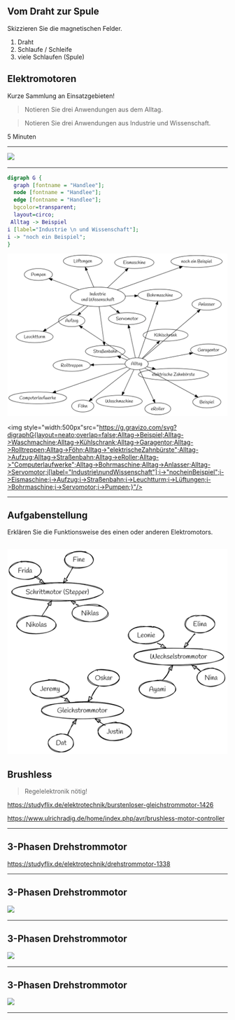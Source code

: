 ## Vom Draht zur Spule

Skizzieren Sie die magnetischen Felder.

1. Draht
2. Schlaufe / Schleife
3. viele Schlaufen (Spule)

## Elektromotoren

Kurze Sammlung an Einsatzgebieten!

> Notieren Sie drei Anwendungen aus dem Alltag.

> Notieren Sie drei Anwendungen aus Industrie und Wissenschaft.

5 Minuten

---

![](./emotor_alltag_industrie.png)

---

~~~dot
digraph G {
  graph [fontname = "Handlee"];
  node [fontname = "Handlee"];
  edge [fontname = "Handlee"];
  bgcolor=transparent;
  layout=circo;
 Alltag -> Beispiel
i [label="Industrie \n und Wissenschaft"];
i -> "noch ein Beispiel";
}
~~~

![](./img/beispiele_motoren.png)

<img style="width:500px"src="https://g.gravizo.com/svg?digraphG{layout=neato;overlap=false;Alltag->Beispiel;Alltag->Waschmachine;Alltag->Kühlschrank;Alltag->Garagentor;Alltag->Rolltreppen;Alltag->Föhn;Alltag->"elektrischeZahnbürste";Alltag->Aufzug;Alltag->Straßenbahn;Alltag->eRoller;Alltag->"Computerlaufwerke";Alltag->Bohrmaschine;Alltag->Anlasser;Alltag->Servomotor;i[label="Industrie\nundWissenschaft"];i->"nocheinBeispiel";i->Eismaschine;i->Aufzug;i->Straßenbahn;i->Leuchtturm;i->Lüftungen;i->Bohrmaschine;i->Servomotor;i->Pumpen;}"/>

---

## Aufgabenstellung

Erklären Sie die Funktionsweise des einen oder anderen Elektromotors.

![](./img/arbeitsteilung_motoren.png)
---

## Brushless

> Regelelektronik nötig!

https://studyflix.de/elektrotechnik/burstenloser-gleichstrommotor-1426

https://www.ulrichradig.de/home/index.php/avr/brushless-motor-controller

---

## 3-Phasen Drehstrommotor

https://studyflix.de/elektrotechnik/drehstrommotor-1338

---

## 3-Phasen Drehstrommotor

![](https://thumbs.gfycat.com/OpulentHairyHydra-max-1mb.gif)

---

## 3-Phasen Drehstrommotor

![](https://makeagif.com/i/BYnxct)

---

## 3-Phasen Drehstrommotor

![](https://www.kfz-tech.de/Bilder/Kfz-Technik/AltAntriebe/GAnimation01.gif)

---


